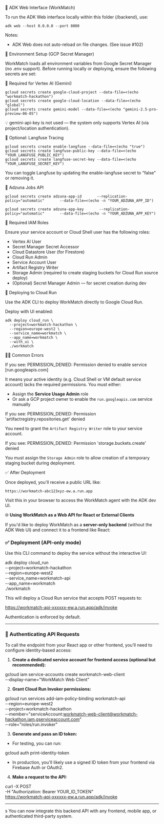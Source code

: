 🧪 ADK Web Interface (WorkMatch)

To run the ADK Web interface locally within this folder (/backend), use:

    adk web --host 0.0.0.0 --port 8000

Notes:
- ADK Web does not auto-reload on file changes. (See issue #102)

🔐 Environment Setup (GCP Secret Manager)

WorkMatch loads all environment variables from Google Secret Manager (no .env support). Before running locally or deploying, ensure the following secrets are set:

🚀 Required for Vertex AI (Gemini)

    gcloud secrets create google-cloud-project --data-file=<(echo "workmatch-hackathon")
    gcloud secrets create google-cloud-location --data-file=<(echo "global")
    gcloud secrets create gemini-model --data-file=<(echo "gemini-2.5-pro-preview-06-05")

💡 gemini-api-key is not used — the system only supports Vertex AI (via project/location authentication).

🧪 Optional: Langfuse Tracing

    gcloud secrets create enable-langfuse --data-file=<(echo "true")
    gcloud secrets create langfuse-public-key --data-file=<(echo "YOUR_LANGFUSE_PUBLIC_KEY")
    gcloud secrets create langfuse-secret-key --data-file=<(echo "YOUR_LANGFUSE_SECRET_KEY")

You can toggle Langfuse by updating the enable-langfuse secret to "false" or removing it.

💼 Adzuna Jobs API

    gcloud secrets create adzuna-app-id       --replication-policy="automatic"       --data-file=<(echo -n "YOUR_ADZUNA_APP_ID")

    gcloud secrets create adzuna-app-key       --replication-policy="automatic"       --data-file=<(echo -n "YOUR_ADZUNA_APP_KEY")

👤 Required IAM Roles

Ensure your service account or Cloud Shell user has the following roles:
- Vertex AI User
- Secret Manager Secret Accessor
- Cloud Datastore User (for Firestore)
- Cloud Run Admin
- Service Account User
- Artifact Registry Writer
- Storage Admin (required to create staging buckets for Cloud Run source deploy)
- (Optional) Secret Manager Admin — for secret creation during dev

🚀 Deploying to Cloud Run

Use the ADK CLI to deploy WorkMatch directly to Google Cloud Run.

Deploy with UI enabled:

    adk deploy cloud_run \
      --project=workmatch-hackathon \
      --region=europe-west2 \
      --service_name=workmatch \
      --app_name=workmatch \
      --with_ui \
      ./workmatch

🙅‍♂️ Common Errors

If you see:
    PERMISSION_DENIED: Permission denied to enable service [run.googleapis.com]

It means your active identity (e.g. Cloud Shell or VM default service account) lacks the required permissions. You must either:
- Assign the **Service Usage Admin** role
- Or ask a GCP project owner to enable the `run.googleapis.com` service manually

If you see:
    PERMISSION_DENIED: Permission 'artifactregistry.repositories.get' denied

You need to grant the `Artifact Registry Writer` role to your service account.

If you see:
    PERMISSION_DENIED: Permission 'storage.buckets.create' denied

You must assign the `Storage Admin` role to allow creation of a temporary staging bucket during deployment.

✅ After Deployment

Once deployed, you'll receive a public URL like:

    https://workmatch-abc123xyz-ew.a.run.app

Visit this in your browser to access the WorkMatch agent with the ADK dev UI.

🌐 **Using WorkMatch as a Web API for React or External Clients**

If you'd like to deploy WorkMatch as a **server-only backend** (without the ADK Web UI) and connect it to a frontend like React:

### ✅ Deployment (API-only mode)

Use this CLI command to deploy the service without the interactive UI:


adk deploy cloud_run \
  --project=workmatch-hackathon \
  --region=europe-west2 \
  --service_name=workmatch-api \
  --app_name=workmatch \
  ./workmatch


This will deploy a Cloud Run service that accepts POST requests to:

https://workmatch-api-xxxxxx-ew.a.run.app/adk/invoke

Authentication is enforced by default.

---

### 🔐 Authenticating API Requests

To call the endpoint from your React app or other frontend, you’ll need to configure identity-based access:

1. **Create a dedicated service account for frontend access (optional but recommended):**


gcloud iam service-accounts create workmatch-web-client \
  --display-name="WorkMatch Web Client"


2. **Grant Cloud Run Invoker permissions:**


gcloud run services add-iam-policy-binding workmatch-api \
  --region=europe-west2 \
  --project=workmatch-hackathon \
  --member="serviceAccount:workmatch-web-client@workmatch-hackathon.iam.gserviceaccount.com" \
  --role="roles/run.invoker"


3. **Generate and pass an ID token:**

- For testing, you can run:

gcloud auth print-identity-token


- In production, you'll likely use a signed ID token from your frontend via Firebase Auth or OAuth2.

4. **Make a request to the API:**


curl -X POST \
  -H "Authorization: Bearer YOUR_ID_TOKEN" \
  https://workmatch-api-xxxxxx-ew.a.run.app/adk/invoke

---
s
You can now integrate this backend API with any frontend, mobile app, or authenticated third-party system.

